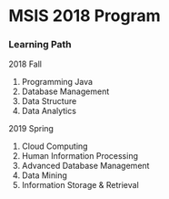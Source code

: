 # MSIS 2018 Program

### Learning Path

2018 Fall

1. Programming Java
2. Database Management
3. Data Structure
4. Data Analytics

2019 Spring

1. Cloud Computing
2. Human Information Processing
3. Advanced Database Management
4. Data Mining
5. Information Storage & Retrieval
